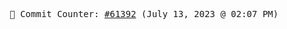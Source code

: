 <p align="center">
    <samp>
        📮 Commit Counter: <a href="https://github.com/Javascript-void0/Javascript-void0/commits/main">#61392</a> (July 13, 2023 @ 02:07 PM)
    </samp>
</p>